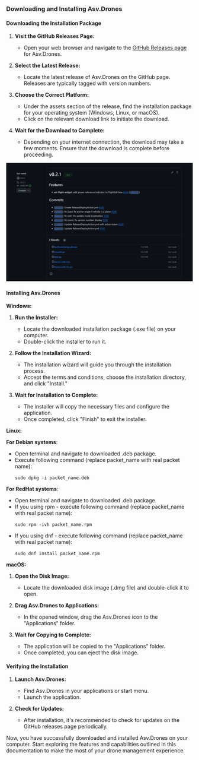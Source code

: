 ### Downloading and Installing Asv.Drones

#### Downloading the Installation Package

1. **Visit the GitHub Releases Page:**
   - Open your web browser and navigate to the [GitHub Releases page](https://github.com/asv-soft/asv-drones/releases) for Asv.Drones.

2. **Select the Latest Release:**
   - Locate the latest release of Asv.Drones on the GitHub page. Releases are typically tagged with version numbers.

3. **Choose the Correct Platform:**
   - Under the assets section of the release, find the installation package for your operating system (Windows, Linux, or macOS).
   - Click on the relevant download link to initiate the download.

4. **Wait for the Download to Complete:**
   - Depending on your internet connection, the download may take a few moments. Ensure that the download is complete before proceeding.

![](images/github-releases.png)

#### Installing Asv.Drones

**Windows:**

1. **Run the Installer:**
   - Locate the downloaded installation package (.exe file) on your computer.
   - Double-click the installer to run it.

2. **Follow the Installation Wizard:**
   - The installation wizard will guide you through the installation process.
   - Accept the terms and conditions, choose the installation directory, and click "Install."

3. **Wait for Installation to Complete:**
   - The installer will copy the necessary files and configure the application.
   - Once completed, click "Finish" to exit the installer.

**Linux:**

   **For Debian systems**:
   * Open terminal and navigate to downloaded .deb package.
   * Execute following command (replace packet_name with real packet name):
      ```
      sudo dpkg -i packet_name.deb
      ```
   
   **For RedHat systems**:
   * Open terminal and navigate to downloaded .deb package.
   * If you using rpm - execute following command (replace packet_name with real packet name):
      ```
      sudo rpm -ivh packet_name.rpm
      ```
   * If you using dnf - execute following command (replace packet_name with real packet name):
      ```
      sudo dnf install packet_name.rpm
      ```

**macOS:**

1. **Open the Disk Image:**
   - Locate the downloaded disk image (.dmg file) and double-click it to open.

2. **Drag Asv.Drones to Applications:**
   - In the opened window, drag the Asv.Drones icon to the "Applications" folder.

3. **Wait for Copying to Complete:**
   - The application will be copied to the "Applications" folder.
   - Once completed, you can eject the disk image.

#### Verifying the Installation

1. **Launch Asv.Drones:**
   - Find Asv.Drones in your applications or start menu.
   - Launch the application.

2. **Check for Updates:**
   - After installation, it's recommended to check for updates on the GitHub releases page periodically.

Now, you have successfully downloaded and installed Asv.Drones on your computer. Start exploring the features and capabilities outlined in this documentation to make the most of your drone management experience.